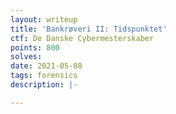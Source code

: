 ```yaml
---
layout: writeup
title: 'Bankrøveri II: Tidspunktet'
ctf: De Danske Cybermesterskaber
points: 800
solves: 
date: 2021-05-08
tags: forensics
description: |-

---
```

